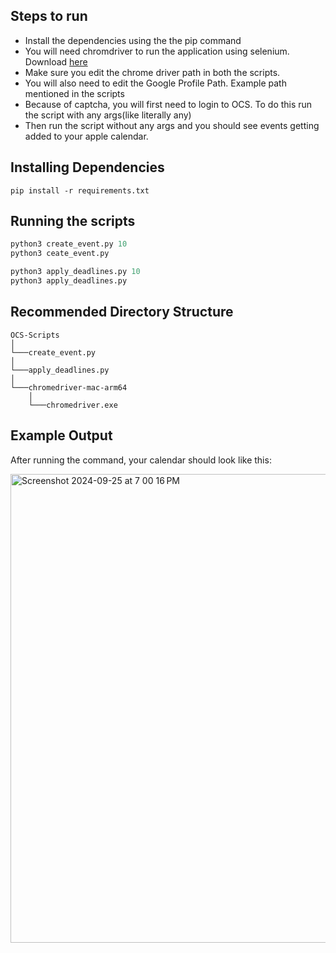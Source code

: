 ## Steps to run
- Install the dependencies using the the pip command
- You will need chromdriver to run the application using selenium. Download [here](https://github.com/GoogleChromeLabs/chrome-for-testing#other-api-endpoints)
- Make sure you edit the chrome driver path in both the scripts.
- You will also need to edit the Google Profile Path. Example path mentioned in the scripts
- Because of captcha, you will first need to login to OCS. To do this run the script with any args(like literally any)
- Then run the script without any args and you should see events getting added to your apple calendar.

## Installing Dependencies
```console
pip install -r requirements.txt
```

## Running the scripts
```Python
python3 create_event.py 10
python3 ceate_event.py

python3 apply_deadlines.py 10
python3 apply_deadlines.py
```

## Recommended Directory Structure
```
OCS-Scripts
│
└───create_event.py
│
└───apply_deadlines.py
│
└───chromedriver-mac-arm64
    │
    └───chromedriver.exe
```
## Example Output

After running the command, your calendar should look like this:

<img width="750" alt="Screenshot 2024-09-25 at 7 00 16 PM" src="https://github.com/user-attachments/assets/ff4d8c34-4984-4908-a69b-9ddd69188841">
